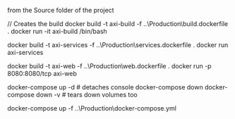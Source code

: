
from the Source folder of the project

// Creates the build
docker build -t axi-build -f ..\Production\build.dockerfile .
docker run -it axi-build /bin/bash

docker build -t axi-services -f ..\Production\services.dockerfile .
docker run axi-services

docker build -t axi-web -f ..\Production\web.dockerfile .
docker run -p 8080:8080/tcp axi-web


docker-compose up -d            # detaches console
docker-compose down
docker-compose down -v          # tears down volumes too

docker-compose up -f ..\Production\docker-compose.yml
